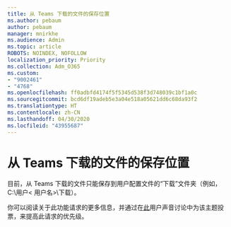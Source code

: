 ```yaml
---
title: 从 Teams 下载的文件的保存位置
ms.author: pebaum
author: pebaum
manager: mnirkhe
ms.audience: Admin
ms.topic: article
ROBOTS: NOINDEX, NOFOLLOW
localization_priority: Priority
ms.collection: Adm_O365
ms.custom:
- "9002461"
- "4768"
ms.openlocfilehash: ff0adbfd4174f5f5345d538f3d748039c1bf1a0c
ms.sourcegitcommit: bcd6df19adeb5e3a04e518a05621dd6c68da93f2
ms.translationtype: HT
ms.contentlocale: zh-CN
ms.lasthandoff: 04/30/2020
ms.locfileid: "43955687"
---
```

# <a name="save-location-for-files-downloaded-from-teams"></a>从 Teams 下载的文件的保存位置

目前，从 Teams 下载的文件只能保存到用户配置文件的“下载”文件夹（例如，C:\用户\< 用户名>\下载）。

你可以阅读关于此功能请求的更多信息，并通过在[此](https://microsoftteams.uservoice.com/forums/555103-public/suggestions/18693262-have-the-download-function-of-files-allow-you-to-s)用户声音讨论中为该主题投票，来提高此请求的优先级。
